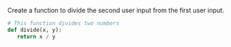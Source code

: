 <!--title={Divide Function}-->

<!--badges={Python:12,Software Engineering:4}-->

<!--concepts={Functions.mdx, NumericalOperators.mdx, Variables.mdx}-->

Create a function to divide the second user input from the first user input.

```python
# This function divides two numbers
def divide(x, y):
   return x / y
```